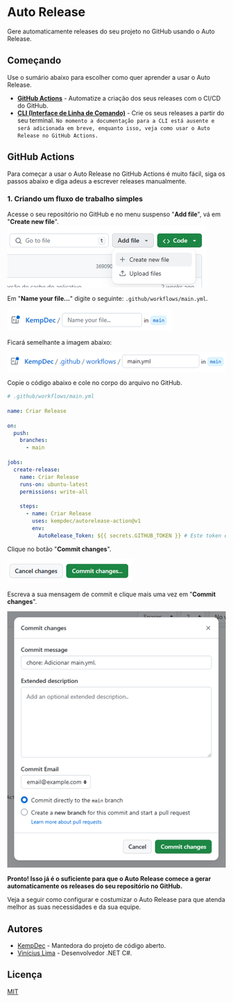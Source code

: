 # Auto Release

Gere automaticamente releases do seu projeto no GitHub usando o Auto Release.

## Começando

Use o sumário abaixo para escolher como quer aprender a usar o Auto Release.

- [**GitHub Actions**](#github-actions) - Automatize a criação dos seus releases com o CI/CD do GitHub.
- [**CLI (Interface de Linha de Comando)**](#cli) - Crie os seus releases a partir do seu terminal. `No momento a documentação para a CLI está ausente e será adicionada em breve, enquanto isso, veja como usar o Auto Release no GitHub Actions.`

## GitHub Actions

Para começar a usar o Auto Release no GitHub Actions é muito fácil, siga os passos abaixo e diga adeus a escrever
releases manualmente.

### 1. Criando um fluxo de trabalho simples

Acesse o seu repositório no GitHub e no menu suspenso "**Add file**", vá em "**Create new file**".
![Botão "Create new file" no GitHub](assets/readme/create-new-file.png)

Em "**Name your file...**" digite o seguinte: `.github/workflows/main.yml`.

![Campo "Name your file..." no GitHub](assets/readme/name-your-file.png)

Ficará semelhante a imagem abaixo:

![Campo "Name your file..." com o caminho ".github/workflows/main.yml" no GitHub](assets/readme/name-your-file-main-yml.png)

Copie o código abaixo e cole no corpo do arquivo no GitHub.

``` yml
# .github/workflows/main.yml

name: Criar Release

on:
  push:
    branches:
      - main

jobs:
  create-release:
    name: Criar Release
    runs-on: ubuntu-latest
    permissions: write-all

    steps:
      - name: Criar Release
        uses: kempdec/autorelease-action@v1
        env:
          AutoRelease_Token: ${{ secrets.GITHUB_TOKEN }} # Este token é fornecido pelo GitHub Actions, você não precisa criar seu próprio token.
```

Clique no botão "**Commit changes**".

![Botão "Commit changes" no GitHub](assets/readme/commit-changes-btn.png)

Escreva a sua mensagem de commit e clique mais uma vez em "**Commit changes**".

![Janela "Commit changes" no GitHub](assets/readme/commit-changes.png)

**Pronto! Isso já é o suficiente para que o Auto Release comece a gerar automaticamente os releases do seu repositório no GitHub.**

Veja a seguir como configurar e costumizar o Auto Release para que atenda melhor as suas necessidades e da sua equipe.

## Autores

- [KempDec](https://kempdec.com) - Mantedora do projeto de código aberto.
- [Vinícius Lima](https://github.com/viniciusxdl) - Desenvolvedor .NET C#.

## Licença

[MIT](https://github.com/kempdec/AutoRelease/blob/main/LICENSE.txt)